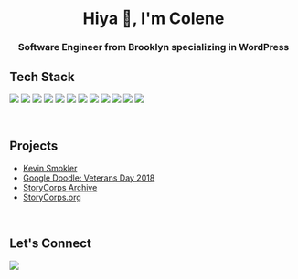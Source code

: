 <h1 align="center">Hiya 👋, I'm Colene</h1>
<h3 align="center">Software Engineer from Brooklyn specializing in WordPress</h3>

## Tech Stack
<p align="left">
    <img src="https://img.shields.io/badge/Wordpress-21759B?style=for-the-badge&logo=wordpress&logoColor=white" />
    <img src="https://img.shields.io/badge/HTML5-E34F26?style=for-the-badge&logo=html5&logoColor=white" /> 
    <img src="https://img.shields.io/badge/CSS3-1572B6?style=for-the-badge&logo=css3&logoColor=white" />
    <img src="https://img.shields.io/badge/JavaScript-323330?style=for-the-badge&logo=javascript&logoColor=F7DF1E" />
    <img src="https://img.shields.io/badge/PHP-777BB4?style=for-the-badge&logo=php&logoColor=white" />
    <img src="https://img.shields.io/badge/Bootstrap-563D7C?style=for-the-badge&logo=bootstrap&logoColor=white" />
    <img src="https://img.shields.io/badge/Gulp-CF4647?style=for-the-badge&logo=gulp&logoColor=white" />
    <img src="https://img.shields.io/badge/Sass-CC6699?style=for-the-badge&logo=sass&logoColor=white" />
    <img src="https://img.shields.io/badge/GIT-E44C30?style=for-the-badge&logo=git&logoColor=white" />
    <img src="https://img.shields.io/badge/NeoVim-%2357A143.svg?&style=for-the-badge&logo=neovim&logoColor=white" />
    <img src="https://img.shields.io/badge/Emacs-%237F5AB6.svg?&style=for-the-badge&logo=gnu-emacs&logoColor=white" />
    <img src="https://img.shields.io/badge/Linux-FCC624?style=for-the-badge&logo=linux&logoColor=black" />
</p>
<br/>

## Projects
- [Kevin Smokler](https://www.kevinsmokler.com)
- [Google Doodle: Veterans Day 2018](https://storycorps.org/google-doodle)
- [StoryCorps Archive](https://archive.storycorps.org)
- [StoryCorps.org](https://storycorps.org)
<br/>

## Let's Connect
<p align="left">
<a href="https://linkedin.com/in/colenemcfarlane" target="blank"><img src="https://img.shields.io/badge/LinkedIn-0077B5?style=for-the-badge&logo=linkedin&logoColor=white" /></a>
</p>
